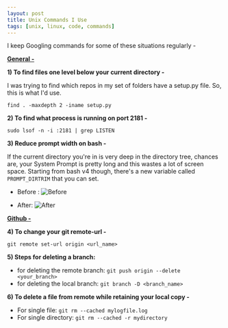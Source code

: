 ```yaml
---
layout: post
title: Unix Commands I Use
tags: [unix, linux, code, commands]
---
```


I keep Googling commands for some of these situations regularly -

 <text id="svg_text" x="0" y="130" fill="red" font-size="56"><u><b>General -</b></u></text>

<b>1) To find files one level below your current directory - </b>

I was trying to find which repos in my set of folders have a setup.py file. So, this is what I'd use.

`find . -maxdepth 2 -iname setup.py`

<b>2)  To find what process is running on port 2181 -</b> 

`sudo lsof -n -i :2181 | grep LISTEN`

<b>3) Reduce prompt width on bash - </b>

If the current directory you're in is very deep in the directory tree, chances are, your System Prompt is pretty long and this wastes a lot of screen space. Starting from bash v4 though, there's a new variable called `PROMPT_DIRTRIM` that you can set.

- Before :
![Before](../img/tech/unix/1.png)

- After:
![After](../img/tech/unix/2.png)

 <text id="svg_text" x="0" y="130" fill="red" font-size="56"><u><b>Github -</b></u></text>

<b>4) To change your git remote-url -</b>

`git remote set-url origin <url_name>`

<b>5) Steps for deleting a branch:</b>

- for deleting the remote branch: `git push origin --delete <your_branch>`
- for deleting the local branch: `git branch -D <branch_name>`

<b>6) To delete a file from remote while retaining your local copy -</b>

- For single file: `git rm --cached mylogfile.log`
- For single directory: `git rm --cached -r mydirectory`